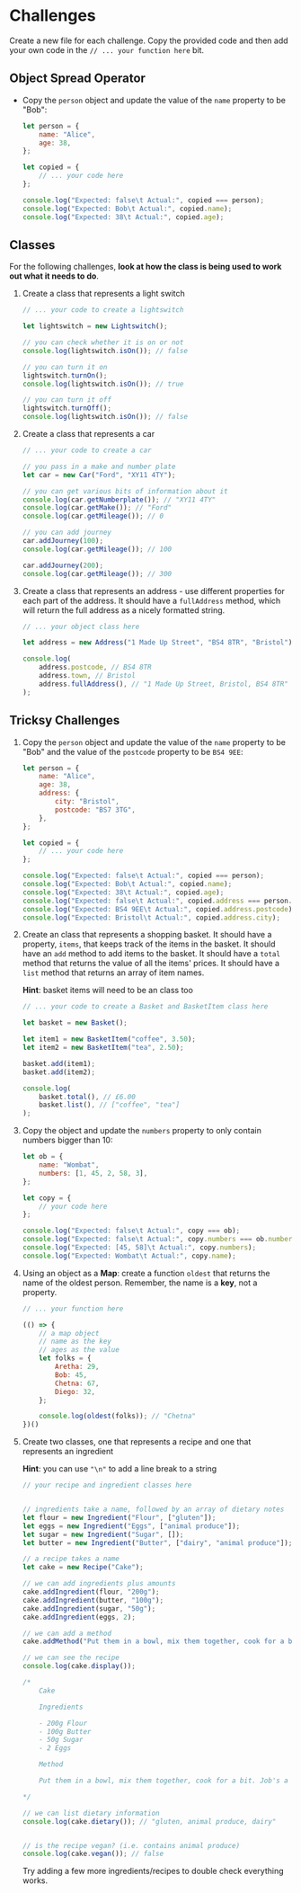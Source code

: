 # Challenges

Create a new file for each challenge. Copy the provided code and then add your own code in the `// ... your function here` bit.

## Object Spread Operator

- Copy the `person` object and update the value of the `name` property to be "Bob":

    ```js
    let person = {
        name: "Alice",
        age: 38,
    };

    let copied = {
        // ... your code here
    };

    console.log("Expected: false\t Actual:", copied === person);
    console.log("Expected: Bob\t Actual:", copied.name);
    console.log("Expected: 38\t Actual:", copied.age);
    ```


## Classes

For the following challenges, **look at how the class is being used to work out what it needs to do**.

1) Create a class that represents a light switch

    ```javascript
    // ... your code to create a lightswitch

    let lightswitch = new Lightswitch();

    // you can check whether it is on or not
    console.log(lightswitch.isOn()); // false

    // you can turn it on
    lightswitch.turnOn();
    console.log(lightswitch.isOn()); // true

    // you can turn it off
    lightswitch.turnOff();
    console.log(lightswitch.isOn()); // false
    ```

1) Create a class that represents a car

    ```javascript
    // ... your code to create a car

    // you pass in a make and number plate
    let car = new Car("Ford", "XY11 4TY");

    // you can get various bits of information about it
    console.log(car.getNumberplate()); // "XY11 4TY"
    console.log(car.getMake()); // "Ford"
    console.log(car.getMileage()); // 0

    // you can add journey
    car.addJourney(100);
    console.log(car.getMileage()); // 100

    car.addJourney(200);
    console.log(car.getMileage()); // 300
    ```


1) Create a class that represents an address - use different properties for each part of the address. It should have a `fullAddress` method, which will return the full address as a nicely formatted string.

    ```javascript
    // ... your object class here

    let address = new Address("1 Made Up Street", "BS4 8TR", "Bristol");

    console.log(
        address.postcode, // BS4 8TR
        address.town, // Bristol
        address.fullAddress(), // "1 Made Up Street, Bristol, BS4 8TR"
    );
    ```


## Tricksy Challenges

1) Copy the `person` object and update the value of the `name` property to be "Bob" and the value of the `postcode` property to be `BS4 9EE`:

    ```js
    let person = {
        name: "Alice",
        age: 38,
        address: {
            city: "Bristol",
            postcode: "BS7 3TG",
        },
    };

    let copied = {
        // ... your code here
    };

    console.log("Expected: false\t Actual:", copied === person);
    console.log("Expected: Bob\t Actual:", copied.name);
    console.log("Expected: 38\t Actual:", copied.age);
    console.log("Expected: false\t Actual:", copied.address === person.address);
    console.log("Expected: BS4 9EE\t Actual:", copied.address.postcode);
    console.log("Expected: Bristol\t Actual:", copied.address.city);
    ```

1) Create an class that represents a shopping basket. It should have a property, `items`, that keeps track of the items in the basket. It should have an `add` method to add items to the basket. It should have a `total` method that returns the value of all the items' prices. It should have a `list` method that returns an array of item names.

    **Hint**: basket items will need to be an class too

    ```javascript
    // ... your code to create a Basket and BasketItem class here

    let basket = new Basket();

    let item1 = new BasketItem("coffee", 3.50);
    let item2 = new BasketItem("tea", 2.50);

    basket.add(item1);
    basket.add(item2);

    console.log(
        basket.total(), // £6.00
        basket.list(), // ["coffee", "tea"]
    );
    ```

1) Copy the object and update the `numbers` property to only contain numbers bigger than 10:

    ```js
    let ob = {
        name: "Wombat",
        numbers: [1, 45, 2, 58, 3],
    };

    let copy = {
        // your code here
    };

    console.log("Expected: false\t Actual:", copy === ob);
    console.log("Expected: false\t Actual:", copy.numbers === ob.numbers);
    console.log("Expected: [45, 58]\t Actual:", copy.numbers);
    console.log("Expected: Wombat\t Actual:", copy.name);
    ```

1) Using an object as a **Map**: create a function `oldest` that returns the name of the oldest person. Remember, the name is a **key**, not a property.

    ```javascript
    // ... your function here

    (() => {
        // a map object
        // name as the key
        // ages as the value
        let folks = {
            Aretha: 29,
            Bob: 45,
            Chetna: 67,
            Diego: 32,
        };

        console.log(oldest(folks)); // "Chetna"
    })()
    ```

1) Create two classes, one that represents a recipe and one that represents an ingredient

    **Hint**: you can use `"\n"` to add a line break to a string

    ```javascript
    // your recipe and ingredient classes here


    // ingredients take a name, followed by an array of dietary notes
    let flour = new Ingredient("Flour", ["gluten"]);
    let eggs = new Ingredient("Eggs", ["animal produce"]);
    let sugar = new Ingredient("Sugar", []);
    let butter = new Ingredient("Butter", ["dairy", "animal produce"]);

    // a recipe takes a name
    let cake = new Recipe("Cake");

    // we can add ingredients plus amounts
    cake.addIngredient(flour, "200g");
    cake.addIngredient(butter, "100g");
    cake.addIngredient(sugar, "50g");
    cake.addIngredient(eggs, 2);

    // we can add a method
    cake.addMethod("Put them in a bowl, mix them together, cook for a bit. Job's a good'un");

    // we can see the recipe
    console.log(cake.display());

    /*
        Cake

        Ingredients

        - 200g Flour
        - 100g Butter
        - 50g Sugar
        - 2 Eggs

        Method

        Put them in a bowl, mix them together, cook for a bit. Job's a good'un

    */

    // we can list dietary information
    console.log(cake.dietary()); // "gluten, animal produce, dairy"


    // is the recipe vegan? (i.e. contains animal produce)
    console.log(cake.vegan()); // false
    ```

    Try adding a few more ingredients/recipes to double check everything works.
